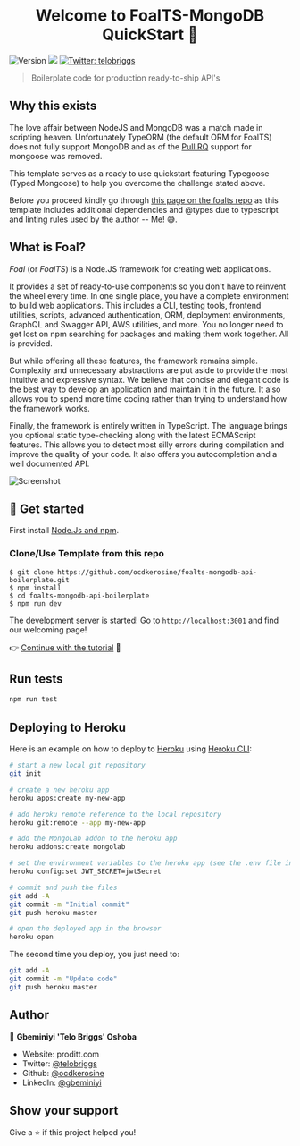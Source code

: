 <h1 align="center">Welcome to FoalTS-MongoDB QuickStart 👋</h1>
<p>
  <img alt="Version" src="https://img.shields.io/badge/version-1.0.0-blue.svg?cacheSeconds=2592000" />
  <img src="https://img.shields.io/badge/node-%3E%3D10-blue.svg" />
  <a href="https://twitter.com/telobriggs" target="_blank">
    <img alt="Twitter: telobriggs" src="https://img.shields.io/twitter/follow/telobriggs.svg?style=social" />
  </a>
</p>

> Boilerplate code for production ready-to-ship API's

## Why this exists

The love affair between NodeJS and MongoDB was a match made in scripting heaven. Unfortunately TypeORM (the default ORM for FoalTS) does not fully support MongoDB and as of the [Pull RQ](https://github.com/FoalTS/foal/pull/741) support for mongoose was removed.

This template serves as a ready to use quickstart featuring Typegoose (Typed Mongoose) to help you overcome the challenge stated above.

Before you proceed kindly go through [this page on the foalts repo](https://github.com/FoalTS/foal/blob/master/.github/CONTRIBUTING.MD#dependency-policy) as this template includes additional dependencies and @types due to typescript and linting rules used by the author -- Me! 😅.

## What is Foal?

*Foal* (or *FoalTS*) is a Node.JS framework for creating web applications.

It provides a set of ready-to-use components so you don't have to reinvent the wheel every time. In one single place, you have a complete environment to build web applications. This includes a CLI, testing tools, frontend utilities, scripts, advanced authentication, ORM, deployment environments, GraphQL and Swagger API, AWS utilities, and more. You no longer need to get lost on npm searching for packages and making them work together. All is provided.

But while offering all these features, the framework remains simple. Complexity and unnecessary abstractions are put aside to provide the most intuitive and expressive syntax. We believe that concise and elegant code is the best way to develop an application and maintain it in the future. It also allows you to spend more time coding rather than trying to understand how the framework works.

Finally, the framework is entirely written in TypeScript. The language brings you optional static type-checking along with the latest ECMAScript features. This allows you to detect most silly errors during compilation and improve the quality of your code. It also offers you autocompletion and a well documented API.

![Screenshot](https://github.com/FoalTS/foal/blob/master/docs/static/img/home/screenshot.png)

## :city_sunrise: Get started

First install [Node.Js and npm](https://nodejs.org/en/download/).

### Clone/Use Template from this repo

```
$ git clone https://github.com/ocdkerosine/foalts-mongodb-api-boilerplate.git
$ npm install
$ cd foalts-mongodb-api-boilerplate
$ npm run dev
```

The development server is started! Go to `http://localhost:3001` and find our welcoming page!

:point_right: [Continue with the tutorial](https://foalts.org/docs) :seedling:

## Run tests

```sh
npm run test
```

## Deploying to Heroku

Here is an example on how to deploy to [Heroku](https://heroku.com) using [Heroku CLI](https://devcenter.heroku.com/articles/heroku-command-line):
```bash
# start a new local git repository
git init

# create a new heroku app
heroku apps:create my-new-app

# add heroku remote reference to the local repository
heroku git:remote --app my-new-app

# add the MongoLab addon to the heroku app
heroku addons:create mongolab

# set the environment variables to the heroku app (see the .env file in root directory)
heroku config:set JWT_SECRET=jwtSecret

# commit and push the files
git add -A
git commit -m "Initial commit"
git push heroku master

# open the deployed app in the browser
heroku open
```

The second time you deploy, you just need to:

```bash
git add -A
git commit -m "Update code"
git push heroku master
```

## Author

👤 **Gbeminiyi 'Telo Briggs' Oshoba**

* Website: proditt.com
* Twitter: [@telobriggs](https://twitter.com/telobriggs)
* Github: [@ocdkerosine](https://github.com/ocdkerosine)
* LinkedIn: [@gbeminiyi](https://linkedin.com/in/gbeminiyi)

## Show your support

Give a ⭐️ if this project helped you!
